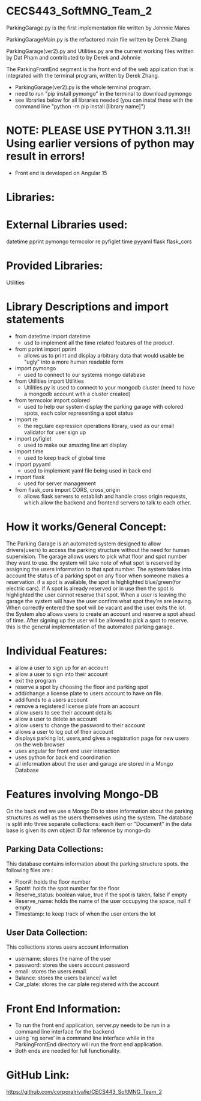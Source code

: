 # CECS443_SoftMNG_Team_2

ParkingGarage.py is the first implementation file written by Johnnie Mares 

ParkingGarageMain.py is the refactored main file written by Derek Zhang

ParkingGarage(ver2).py and Utilities.py are the current working files written by Dat Pham and contributed to by Derek and Johnnie

The ParkingFrontEnd segment is the front end of the web application that is integrated with the terminal program, written by Derek Zhang.

 - ParkingGarage(ver2).py is the whole terminal program.
 - need to run "pip install pymongo" in the terminal to download pymongo
 - see libraries below for all libraries needed (you can instal these with the command line "python -m pip install [library name]")

 # NOTE: PLEASE USE PYTHON 3.11.3!! Using earlier versions of python may result in errors!
 - Front end is developed on Angular 15

 # Libraries:
   # External Libraries used:
   datetime
   pprint
   pymongo
   termcolor
   re
   pyfiglet
   time
   pyyaml
   flask
   flask_cors

   # Provided Libraries:
   Utilities

   # Library Descriptions and import statements
 - from datetime import datetime
    - usd to implement all the time related features of the product.
 - from pprint import pprint
    - allows us to print and display arbitrary data that would usable be "ugly" into a more human readable form
 - import pymongo
    - used to connect to our systems mongo database
 - from Utilities import Utilities
     - Utilities.py is used to connect to your mongodb cluster (need to have a mongodb account with a cluster created)
 - from  termcolor import colored
    - used to help our system display the parking garage with colored spots, each color representing a spot status
 - import re
    - the regulare expression operations library, used as our email validator for user sign up
 - import pyfiglet
    - used to make our amazing line art display
- import time
   - used to keep track of global time
- import pyyaml
   - used to implement yaml file being used in back end
 - import flask 
   - used for server management
 - from flask_cors import CORS, cross_origin
   - allows flask servers to establish and handle cross origin requests, which allow the backend and frontend servers to talk to each other. 

# How it works/General Concept:

The Parking Garage is an automated system designed to allow drivers(users) to access the parking structure without the need for human supervision. The garage allows users to pick what floor and spot number they want to use. the system will take note of what spot is reserved by assigning the users information to that spot number. The system takes into account the status of a parking spot on any floor when someone makes a reservation. if a spot is available, the spot is highlighted blue/green(for electric cars). if A spot is already reserved or in use then the spot is highlighted the user cannot reserve that spot. When a user is leaving the garage the system will have the user confirm what spot they're are leaving. When correctly entered the spot will be vacant and the user exits the lot. the System also allows users to create an account and reserve a spot ahead of time. After signing up the user will be allowed to pick a spot to reserve. this is the general implementation of the automated parking garage.

# Individual Features:

- allow a user to sign up for an account 
- allow a user to sign into their account
- exit the program
- reserve a spot by choosing the floor and parking spot
- add/change a license plate to users account to have on file.
- add funds to a users account
- remove a registered license plate from an account
- allow users to see their account details
- allow a user to delete an account
- allow users to change the password to their account
- allows a user to log out of their account
- displays parking lot, users,and gives a registration page for new users on the web browser
- uses angular for front end user interaction
- uses python for back end coordination
- all information about the user and garage are stored in a Mongo Database


# Features involving Mongo-DB

On the back end we use a Mongo Db to store information about the parking structures as well as the users themselves using the system. The database is split into three separate collections: each item or "Document" in the data base is given its own object ID for reference by mongo-db

## Parking Data Collections:

This database contains information about the parking structure spots. the following files are :
- Floor#: holds the floor number
- Spot#: holds the spot number for the floor
- Reserve_status: boolean value, true if the spot is taken, false if empty
- Reserve_name: holds the name of the user occupying the space, null if empty
- Timestamp: to keep track of when the user enters the lot

## User Data Collection:

This collections stores users account information
- username: stores the name of the user
- password: stores the users account password
- email: stores the users email.
- Balance: stores the users balance/ wallet
- Car_plate: stores the car plate registered with the account

# Front End Information:
- To run the front end application, server.py needs to be run in a command line interface for the backend.
- using 'ng serve' in a command line interface while in the ParkingFrontEnd directory will run the front end application.
- Both ends are needed for full functionality.

# GitHub Link:

https://github.com/corporalrivalle/CECS443_SoftMNG_Team_2




